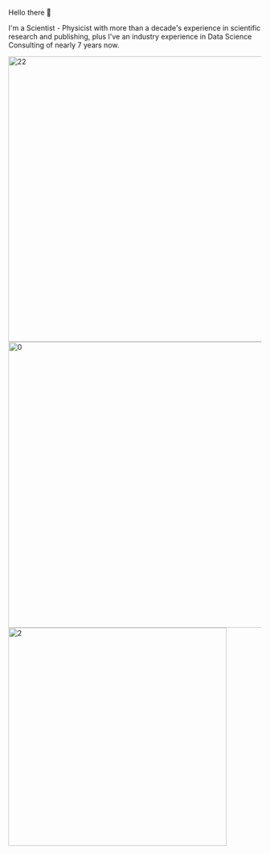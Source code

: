Hello there 👋

I'm a Scientist - Physicist with more than a decade's experience in scientific research and publishing, plus I've an industry experience in Data Science Consulting of nearly 7 years now. 


<img width="568" alt="22" src="https://github.com/user-attachments/assets/7054adea-35fb-478c-a75b-87e4a3d4e2c6" />


<img width="569" alt="0" src="https://github.com/user-attachments/assets/dca253f6-9141-488e-94e2-d7253e9a5894">


<img width="434" alt="2" src="https://github.com/user-attachments/assets/36a755f4-31be-47be-82a1-db0b8309eec8">








